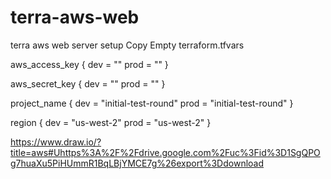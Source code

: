 # terra-aws-web
terra aws web server setup
Copy Empty terraform.tfvars

aws_access_key {
    dev = ""
    prod = ""
}

aws_secret_key {
    dev = ""
    prod = ""
}

project_name {
    dev = "initial-test-round"
    prod = "initial-test-round"
}

region {
     dev = "us-west-2"
     prod = "us-west-2"
}


https://www.draw.io/?title=aws#Uhttps%3A%2F%2Fdrive.google.com%2Fuc%3Fid%3D1SgQPOg7huaXu5PiHUmmR1BqLBjYMCE7g%26export%3Ddownload
